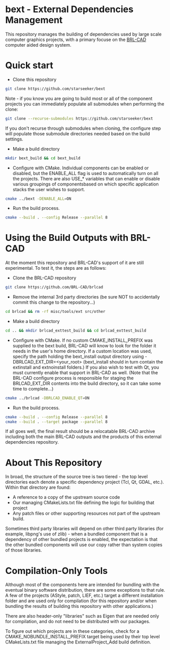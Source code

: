 # bext - External Dependencies Management

This repository manages the building of dependencies used by large scale computer graphics projects, with a primary focuse on the [BRL-CAD](https://github.com/BRL-CAD/brlcad) computer aided design system.

# Quick start

* Clone this repository
```sh
git clone https://github.com/starseeker/bext
```

Note - if you know you are going to build most or all of the component projects you can immediately populate all submodules when performing the clone:

```sh
git clone --recurse-submodules https://github.com/starseeker/bext
```

If you don't recurse through submodules when cloning, the configure step will populate those submodule directories needed based on the build settings.

* Make a build directory
```sh
mkdir bext_build && cd bext_build
```
* Configure with CMake.  Individual components can be enabled or disabled, but the ENABLE_ALL flag is used to automatically turn on all the projects.  There are also USE_* variables that can enable or disable various groupings of componentsbased on which specific application stacks the user wishes to support.
```sh
cmake ../bext -DENABLE_ALL=ON
```
* Run the build process.
```sh
cmake --build . --config Release --parallel 8
```

# Using the Build Outputs with BRL-CAD

At the moment this repository and BRL-CAD's support of it are still experimental.
To test it, the steps are as follows:

* Clone the BRL-CAD repository
```sh
git clone https://github.com/BRL-CAD/brlcad
```
* Remove the internal 3rd party directories (be sure NOT to accidentally commit this change to the repository...)
```sh
cd brlcad && rm -rf misc/tools/ext src/other
```
* Make a build directory
```sh
cd .. && mkdir brlcad_exttest_build && cd brlcad_exttest_build
```
* Configure with CMake.  If no custom CMAKE_INSTALL_PREFIX was supplied to the bext build, BRL-CAD will know to look for the folder it needs in the user's home directory. If a custom location was used, specify the path holding the bext_install output directory using -DBRLCAD_EXT_DIR=<your_root> (bext_install should in turn contain the extinstall and extnoinstall folders.)  If you also wish to test with Qt, you must currently enable that support in BRL-CAD as well.  (Note that the BRL-CAD configure process is responsible for staging the BRLCAD_EXT_DIR contents into the build directory, so it can take some time to complete...)
```sh
cmake ../brlcad -DBRLCAD_ENABLE_QT=ON
```
* Run the build process.
```sh
cmake --build . --config Release --parallel 8
cmake --build . --target package --parallel 8
```

If all goes well, the final result should be a relocatable BRL-CAD archive
including both the main BRL-CAD outputs and the products of this external
dependencies repository.


# About This Repository

In broad, the structure of the source tree is two tiered - the top level directories
each denote a specific dependency project (Tcl, Qt, GDAL, etc.).  Within that
directory are found:

* A reference to a copy of the upstream source code
* Our managing CMakeLists.txt file defining the logic for building that project
* Any patch files or other supporting resources not part of the upstream build.

Sometimes third party libraries will depend on other third party libraries (for
example, libpng's use of zlib) - when a bundled component that is a dependency
of other bundled projects is enabled, the expectation is that the other bundled
components will use our copy rather than system copies of those libraries.

# Compilation-Only Tools

Although most of the components here are intended for bundling with the
eventual binary software distribution, there are some exceptions to that rule.
A few of the projects (AStyle, patch, LIEF, etc.) target a different
installation folder and are used only for compilation (for this repository
and/or when bundling the results of building this repository with other
applications.)

There are also header-only "libraries" such as Eigen that are needed only for
compilation, and do not need to be distributed with our packages.

To figure out which projects are in these categories, check for a
CMAKE_NOBUNDLE_INSTALL_PREFIX target being used by their top level
CMakeLists.txt file managing the ExternalProject_Add build definition.

